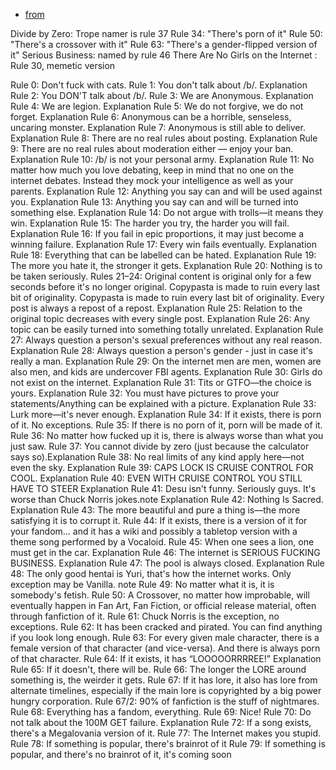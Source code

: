 - [from](https://tvtropes.org/pmwiki/pmwiki.php/Main/RulesOfTheInternet)


Divide by Zero: Trope namer is rule 37
Rule 34: "There's porn of it"
Rule 50: "There's a crossover with it"
Rule 63: "There's a gender-flipped version of it"
Serious Business: named by rule 46
There Are No Girls on the Internet : Rule 30, memetic version

Rule 0: Don't fuck with cats.
Rule 1: You don't talk about /b/. Explanation
Rule 2: You DON'T talk about /b/.
Rule 3: We are Anonymous. Explanation
Rule 4: We are legion. Explanation
Rule 5: We do not forgive, we do not forget. Explanation
Rule 6: Anonymous can be a horrible, senseless, uncaring monster. Explanation
Rule 7: Anonymous is still able to deliver. Explanation
Rule 8: There are no real rules about posting. Explanation
Rule 9: There are no real rules about moderation either — enjoy your ban. Explanation
Rule 10: /b/ is not your personal army. Explanation
Rule 11: No matter how much you love debating, keep in mind that no one on the internet debates. Instead they mock your intelligence as well as your parents. Explanation
Rule 12: Anything you say can and will be used against you. Explanation
Rule 13: Anything you say can and will be turned into something else. Explanation
Rule 14: Do not argue with trolls—it means they win. Explanation
Rule 15: The harder you try, the harder you will fail. Explanation
Rule 16: If you fail in epic proportions, it may just become a winning failure. Explanation
Rule 17: Every win fails eventually. Explanation
Rule 18: Everything that can be labelled can be hated. Explanation
Rule 19: The more you hate it, the stronger it gets. Explanation
Rule 20: Nothing is to be taken seriously.
Rules 21–24: Original content is original only for a few seconds before it's no longer original. Copypasta is made to ruin every last bit of originality. Copypasta is made to ruin every last bit of originality. Every post is always a repost of a repost. Explanation
Rule 25: Relation to the original topic decreases with every single post. Explanation
Rule 26: Any topic can be easily turned into something totally unrelated. Explanation
Rule 27: Always question a person's sexual preferences without any real reason. Explanation
Rule 28: Always question a person's gender - just in case it's really a man. Explanation
Rule 29: On the internet men are men, women are also men, and kids are undercover FBI agents. Explanation
Rule 30: Girls do not exist on the internet. Explanation
Rule 31: Tits or GTFO—the choice is yours. Explanation
Rule 32: You must have pictures to prove your statements/Anything can be explained with a picture. Explanation
Rule 33: Lurk more—it's never enough. Explanation
Rule 34: If it exists, there is porn of it. No exceptions.
Rule 35: If there is no porn of it, porn will be made of it.
Rule 36: No matter how fucked up it is, there is always worse than what you just saw.
Rule 37: You cannot divide by zero (just because the calculator says so).Explanation
Rule 38: No real limits of any kind apply here—not even the sky. Explanation
Rule 39: CAPS LOCK IS CRUISE CONTROL FOR COOL. Explanation
Rule 40: EVEN WITH CRUISE CONTROL YOU STILL HAVE TO STEER Explanation
Rule 41: Desu isn't funny. Seriously guys. It's worse than Chuck Norris jokes.note  Explanation
Rule 42: Nothing Is Sacred. Explanation
Rule 43: The more beautiful and pure a thing is—the more satisfying it is to corrupt it.
Rule 44: If it exists, there is a version of it for your fandom... and it has a wiki and possibly a tabletop version with a theme song performed by a Vocaloid.
Rule 45: When one sees a lion, one must get in the car. Explanation
Rule 46: The internet is SERIOUS FUCKING BUSINESS. Explanation
Rule 47: The pool is always closed. Explanation
Rule 48: The only good hentai is Yuri, that's how the internet works. Only exception may be Vanilla. note
Rule 49: No matter what it is, it is somebody's fetish.
Rule 50: A Crossover, no matter how improbable, will eventually happen in Fan Art, Fan Fiction, or official release material, often through fanfiction of it.
Rule 61: Chuck Norris is the exception, no exceptions.
Rule 62: It has been cracked and pirated. You can find anything if you look long enough.
Rule 63: For every given male character, there is a female version of that character (and vice-versa). And there is always porn of that character.
Rule 64: If it exists, it has “LOOOOORRRREE!” Explanation
Rule 65: If it doesn't, there will be.
Rule 66: The longer the LORE around something is, the weirder it gets.
Rule 67: If it has lore, it also has lore from alternate timelines, especially if the main lore is copyrighted by a big power hungry corporation.
Rule 67/2: 90% of fanfiction is the stuff of nightmares.
Rule 68: Everything has a fandom, everything.
Rule 69: Nice!
Rule 70: Do not talk about the 100M GET failure. Explanation
Rule 72: If a song exists, there's a Megalovania version of it.
Rule 77: The Internet makes you stupid.
Rule 78: If something is popular, there's brainrot of it
Rule 79: If something is popular, and there's no brainrot of it, it's coming soon
